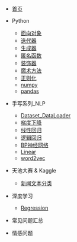 <!-- _sidebar.md -->
* [首页](README.md)

* Python
  * [面向对象](Python/面向对象.md)
  * [迭代器](Python/迭代器.md)
  * [生成器](Python/生成器.md)
  * [匿名函数](Python/匿名函数.md)
  * [装饰器](Python/装饰器.md)
  * [魔术方法](Python/魔术方法.md)
  * [正则化](Python/正则化.md)
  * [numpy](Python/numpy.md)
  * [pandas](Python/pandas.md)

* 手写系列_NLP
  * [Dataset_DataLoader](手写系列_NLP/01dataset_dataloader/dataset_dataloader.md)
  * [梯度下降](手写系列_NLP/02梯度下降/梯度下降.md)
  * [线性回归](手写系列_NLP/03线性回归/线性回归.md)
  * [逻辑回归](手写系列_NLP/04逻辑回归/逻辑回归.md)
  * [BP神经网络](手写系列_NLP/05BP神经网络/BP神经网络.md)
  * [Linear](手写系列_NLP/06Linear/Linear.md)
  * [word2vec](手写系列_NLP/07word2vec/word2vec.md)

* 天池大赛 & Kaggle
  * [新闻文本分类](天池大赛/新闻文本分类.md)

* 深度学习
  * [Regression](深度学习/01Regression/Regression.md)

* 常见问题汇总

* 情感问题
